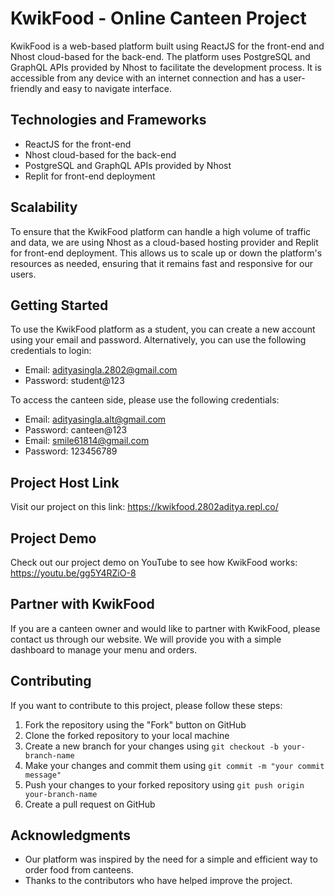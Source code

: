 # KwikFood - Online Canteen Project

KwikFood is a web-based platform built using ReactJS for the front-end and Nhost cloud-based for the back-end. The platform uses PostgreSQL and GraphQL APIs provided by Nhost to facilitate the development process. It is accessible from any device with an internet connection and has a user-friendly and easy to navigate interface.

## Technologies and Frameworks

- ReactJS for the front-end
- Nhost cloud-based for the back-end
- PostgreSQL and GraphQL APIs provided by Nhost
- Replit for front-end deployment

## Scalability

To ensure that the KwikFood platform can handle a high volume of traffic and data, we are using Nhost as a cloud-based hosting provider and Replit for front-end deployment. This allows us to scale up or down the platform's resources as needed, ensuring that it remains fast and responsive for our users.

## Getting Started

To use the KwikFood platform as a student, you can create a new account using your email and password. Alternatively, you can use the following credentials to login:

- Email: adityasingla.2802@gmail.com 
- Password: student@123 

To access the canteen side, please use the following credentials:
- Email: adityasingla.alt@gmail.com 
- Password: canteen@123 
- Email: smile61814@gmail.com 
- Password: 123456789 

## Project Host Link

Visit our project on this link: https://kwikfood.2802aditya.repl.co/

## Project Demo

Check out our project demo on YouTube to see how KwikFood works: https://youtu.be/gg5Y4RZiO-8

## Partner with KwikFood

If you are a canteen owner and would like to partner with KwikFood, please contact us through our website. We will provide you with a simple dashboard to manage your menu and orders.

## Contributing

If you want to contribute to this project, please follow these steps:

1. Fork the repository using the "Fork" button on GitHub
2. Clone the forked repository to your local machine
3. Create a new branch for your changes using `git checkout -b your-branch-name`
4. Make your changes and commit them using `git commit -m "your commit message"`
5. Push your changes to your forked repository using `git push origin your-branch-name`
6. Create a pull request on GitHub

## Acknowledgments

- Our platform was inspired by the need for a simple and efficient way to order food from canteens.
- Thanks to the contributors who have helped improve the project.
